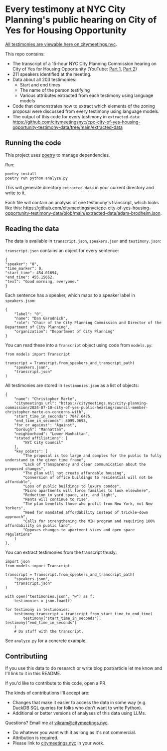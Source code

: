 # Every testimony at NYC City Planning's public hearing on City of Yes for Housing Opportunity

[All testimonies are viewable here on citymeetings.nyc](https://citymeetings.nyc/city-planning-commission/2024-07-10-city-of-yes-public-hearing).

This repo contains:

- The transcript of a 15-hour NYC City Planning Commission hearing on City of Yes for Housing Opportunity (YouTube: [Part 1](https://www.youtube.com/watch?v=70a3WS0l_GI), [Part 2](https://www.youtube.com/watch?v=2SMvuto6tEw))
- 211 speakers identified at the meeting.
- Data about all 203 testimonies:
  - Start and end times
  - The name of the person testifying
  - Various attributes extracted from each testimony using language models
- Code that demonstrates how to extract which elements of the zoning proposal were discussed from every testimony using language models.
- The output of this code for every testimony in `extracted-data`: https://github.com/citymeetingsnyc/cpc-city-of-yes-housing-opportunity-testimony-data/tree/main/extracted-data

## Running the code

This project uses [poetry](https://python-poetry.org/) to manage dependencies.

Run:

```
poetry install
poetry run python analyze.py
```

This will generate directory `extracted-data` in your current directory and write to it.

Each file will contain an analysis of one testimony's transcript, which looks like this: https://github.com/citymeetingsnyc/cpc-city-of-yes-housing-opportunity-testimony-data/blob/main/extracted-data/adam-brodheim.json.

## Reading the data

The data is available in `transcript.json`, `speakers.json` and `testimony.json`:

`transcript.json` contains an object for every sentence:

```
{
"speaker": "0",
"time_marker": 0,
"start_time": 454.01694,
"end_time": 455.15662,
"text": "Good morning, everyone."
}
```

Each sentence has a speaker, which maps to a speaker label in `speakers.json`:

```
{
    "label": "0",
    "name": "Dan Garodnick",
    "role": "Chair of the City Planning Commission and Director of the Department of City Planning",
    "organization": "Department of City Planning"
}
```

You can read these into a `Transcript` object using code from `models.py`:

```
from models import Transcript

transcript = Transcript.from_speakers_and_transcript_path(
    "speakers.json",
    "transcript.json"
)
```

All testimonies are stored in `testimonies.json` as a list of objects:

```
{
    "name": "Christopher Marte",
    "citymeetings_url": "https://citymeetings.nyc/city-planning-commission/2024-07-10-city-of-yes-public-hearing/council-member-christopher-marte-on-concerns-with",
    "start_time_in_seconds": 7847.6475,
    "end_time_in_seconds": 8099.0693,
    "for_or_against": "Against",
    "borough": "Manhattan",
    "neighborhood": "Lower Manhattan",
    "stated_affiliations": [
        "NYC City Council"
    ],
    "key_points": [
        "The proposal is too large and complex for the public to fully understand in the given time frame",
        "Lack of transparency and clear communication about the proposed changes",
        "The plan will not create affordable housing",
        "Conversion of office buildings to residential will not be affordable",
        "Loss of public buildings to luxury condos",
        "Micro apartments will force families to look elsewhere",
        "Reduction in yard space, air, and light",
        "Rents will continue to rise",
        "The plan benefits those who profit from New York, not New Yorkers",
        "Need for mandated affordability instead of trickle-down approach",
        "Calls for strengthening the MIH program and requiring 100% affordability on public land",
        "Opposes changes to apartment sizes and open space regulations"
    ]
},
```

You can extract testimonies from the transcript thusly:

```
import json
from models import Transcript

transcript = Transcript.from_speakers_and_transcript_path(
    "speakers.json",
    "transcript.json"
)

with open("testimonies.json", "w") as f:
    testimonies = json.load(f)

for testimony in testimonies:
    testimony_transcript = transcript.from_start_time_to_end_time(
        testimony["start_time_in_seconds"], testimony["end_time_in_seconds"]
    )
    # Do stuff with the transcript.
```

See `analyze.py` for a concrete example.

## Contributiing

If you use this data to do research or write blog post/article let me know and I'll link to it in this README.

If you'd like to contribute to this code, open a PR.

The kinds of contributions I'll accept are:

- Changes that make it easier to access the data in some way (e.g. DuckDB SQL queries for folks who don't want to write Python).
- Additional or better versions of analyses of this data using LLMs.

Questions? Email me at [vikram@citymeetings.nyc](mailto:vikram@citymeetings.nyc).

- Do whatever you want with it as long as it's not commercial.
- Attribution is required.
- Please link to [citymeetings.nyc](https://citymeetings.nyc) in your work.
